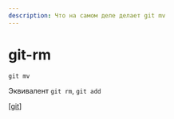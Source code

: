 ```yaml
---
description: Что на самом деле делает git mv
---
```

# git-rm

```shell
git mv
```

Эквивалент `git rm`, `git add`

[[git]]

[//begin]: # "Autogenerated link references for markdown compatibility"
[git]: ../lists/git "Git"
[//end]: # "Autogenerated link references"